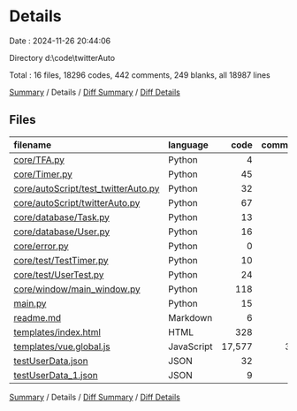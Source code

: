 # Details

Date : 2024-11-26 20:44:06

Directory d:\\code\\twitterAuto

Total : 16 files,  18296 codes, 442 comments, 249 blanks, all 18987 lines

[Summary](results.md) / Details / [Diff Summary](diff.md) / [Diff Details](diff-details.md)

## Files
| filename | language | code | comment | blank | total |
| :--- | :--- | ---: | ---: | ---: | ---: |
| [core/TFA.py](/core/TFA.py) | Python | 4 | 0 | 1 | 5 |
| [core/Timer.py](/core/Timer.py) | Python | 45 | 8 | 6 | 59 |
| [core/autoScript/test_twitterAuto.py](/core/autoScript/test_twitterAuto.py) | Python | 32 | 0 | 2 | 34 |
| [core/autoScript/twitterAuto.py](/core/autoScript/twitterAuto.py) | Python | 67 | 13 | 15 | 95 |
| [core/database/Task.py](/core/database/Task.py) | Python | 13 | 7 | 17 | 37 |
| [core/database/User.py](/core/database/User.py) | Python | 16 | 1 | 3 | 20 |
| [core/error.py](/core/error.py) | Python | 0 | 0 | 1 | 1 |
| [core/test/TestTimer.py](/core/test/TestTimer.py) | Python | 10 | 0 | 3 | 13 |
| [core/test/UserTest.py](/core/test/UserTest.py) | Python | 24 | 0 | 6 | 30 |
| [core/window/main_window.py](/core/window/main_window.py) | Python | 118 | 17 | 13 | 148 |
| [main.py](/main.py) | Python | 15 | 7 | 6 | 28 |
| [readme.md](/readme.md) | Markdown | 6 | 0 | 3 | 9 |
| [templates/index.html](/templates/index.html) | HTML | 328 | 0 | 41 | 369 |
| [templates/vue.global.js](/templates/vue.global.js) | JavaScript | 17,577 | 389 | 131 | 18,097 |
| [testUserData.json](/testUserData.json) | JSON | 32 | 0 | 1 | 33 |
| [testUserData_1.json](/testUserData_1.json) | JSON | 9 | 0 | 0 | 9 |

[Summary](results.md) / Details / [Diff Summary](diff.md) / [Diff Details](diff-details.md)